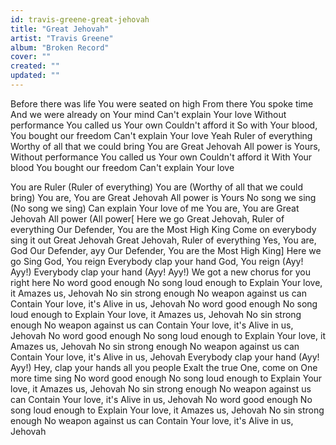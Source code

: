 ```yaml
---
id: travis-greene-great-jehovah
title: "Great Jehovah"
artist: "Travis Greene"
album: "Broken Record"
cover: ""
created: ""
updated: ""
---
```


Before there was life
You were seated on high
From there You spoke time
And we were already on Your mind
Can't explain Your love
Without performance
You called us Your own
Couldn't afford it
So with Your blood, You bought our freedom
Can't explain Your love
Yeah
Ruler of everything
Worthy of all that we could bring
You are Great Jehovah
All power is Yours,
Without performance
You called us Your own
Couldn't afford it
With Your blood You bought our freedom
Can't explain Your love

You are Ruler (Ruler of everything)
You are (Worthy of all that we could bring)
You are, You are Great Jehovah
All power is Yours
No song we sing (No song we sing)
Can explain Your love of me
You are, You are Great Jehovah
All power (All power[
Here we go
Great Jehovah, Ruler of everything
Our Defender, You are the Most High King
Come on everybody sing it out
Great Jehovah
Great Jehovah, Ruler of everything
Yes, You are, God
Our Defender, ayy
Our Defender, You are the Most High King]
Here we go
Sing God, You reign
Everybody clap your hand
God, You reign
(Ayy! Ayy!)
Everybody clap your hand
(Ayy! Ayy!)
We got a new chorus for you right here
No word good enough
No song loud enough to
Explain Your love, it
Amazes us, Jehovah
No sin strong enough
No weapon against us can
Contain Your love, it's
Alive in us, Jehovah
No word good enough
No song loud enough to
Explain Your love, it
Amazes us, Jehovah
No sin strong enough
No weapon against us can
Contain Your love, it's
Alive in us, Jehovah
No word good enough
No song loud enough to
Explain Your love, it
Amazes us, Jehovah
No sin strong enough
No weapon against us can
Contain Your love, it's
Alive in us, Jehovah
Everybody clap your hand
(Ayy! Ayy!)
Hey, clap your hands all you people
Exalt the true One, come on
One more time sing
No word good enough
No song loud enough to
Explain Your love, it
Amazes us, Jehovah
No sin strong enough
No weapon against us can
Contain Your love, it's
Alive in us, Jehovah
No word good enough
No song loud enough to
Explain Your love, it
Amazes us, Jehovah
No sin strong enough
No weapon against us can
Contain Your love, it's
Alive in us, Jehovah